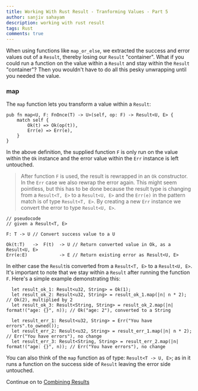 ```yaml
---
title: Working With Rust Result - Tranforming Values - Part 5
author: sanjiv sahayam
description: working with rust result
tags: Rust
comments: true
---
```


When using functions like `map_or_else`, we extracted the success and error values out of a `Result`, thereby losing our `Result` "container". What if you could run a function on the value within a `Result` and stay within the `Result` "container"? Then you wouldn't have to do all this pesky unwrapping until you needed the value.

### map

The `map` function lets you transform a value within a `Result`:

```{.rust .scrollx}
pub fn map<U, F: FnOnce(T) -> U>(self, op: F) -> Result<U, E> {
    match self {
        Ok(t) => Ok(op(t)),
        Err(e) => Err(e),
    }
}
```

In the above definition, the supplied function `F` is only run on the value within the `Ok` instance and the error value within the `Err` instance is left untouched.

> After function `F` is used, the result is rewrapped in an `Ok` constructor. In the `Err` case we also rewrap the error again. This might seem pointless, but this has to be done because the result type is changing from a `Result<T, E>` to a `Result<U, E>` and the `Err(e)` in the pattern match is of type `Result<T, E>`. By creating a new `Err` instance we convert the error to type `Result<U, E>`.

```{.rust .scrollx}
// pseudocode
// given a Result<T, E>

F: T -> U // Convert success value to a U

Ok(t:T)   ->  F(t)  -> U // Return converted value in Ok, as a Result<U, E>
Err(e:E)            -> E // Return existing error as Result<U, E>
```

In either case the `Result`is converted from a `Result<T, E>` to a `Result<U, E>`. It's important to note that we stay within a `Result` after running the function `F`. Here's a simple example demonstrating this:

```{.rust .scrollx}
  let result_ok_1: Result<u32, String> = Ok(1);
  let result_ok_2: Result<u32, String> = result_ok_1.map(|n| n * 2); // Ok(2), multiplied by 2
  let result_ok_3: Result<String, String> = result_ok_2.map(|n| format!("age: {}", n)); // Ok("age: 2"), converted to a String

  let result_err_1: Result<u32, String> = Err("You have errors".to_owned());
  let result_err_2: Result<u32, String> = result_err_1.map(|n| n * 2); // Err("You have errors"), no change
  let result_err_3: Result<String, String> = result_err_2.map(|n| format!("age: {}", n)); // Err("You have errors"), no change
```

You can also think of the `map` function as of type: `Result<T -> U, E>`; as in it runs a function on the success side of `Result` leaving the error side untouched.


Continue on to [Combining Results](2024-01-24-working-with-rust-result-part-6.html)

